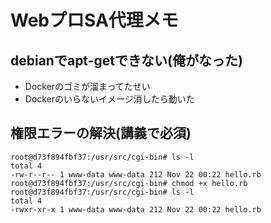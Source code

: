 # WebプロSA代理メモ
## debianでapt-getできない(俺がなった)
 - Dockerのゴミが溜まってたせい
 - Dockerのいらないイメージ消したら動いた
## 権限エラーの解決(講義で必須)
```
root@d73f894fbf37:/usr/src/cgi-bin# ls -l
total 4
-rw-r--r-- 1 www-data www-data 212 Nov 22 00:22 hello.rb
root@d73f894fbf37:/usr/src/cgi-bin# chmod +x hello.rb
root@d73f894fbf37:/usr/src/cgi-bin# ls -l
total 4
-rwxr-xr-x 1 www-data www-data 212 Nov 22 00:22 hello.rb
```